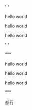 '''

hello world

hello world

hello world

'''







"""

hello world

hello world

hello world

"""





都行